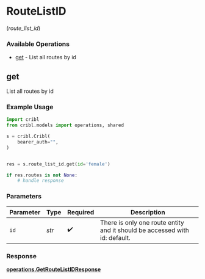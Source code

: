 # RouteListID
(*route_list_id*)

### Available Operations

* [get](#get) - List all routes by id

## get

List all routes by id

### Example Usage

```python
import cribl
from cribl.models import operations, shared

s = cribl.Cribl(
    bearer_auth="",
)


res = s.route_list_id.get(id='female')

if res.routes is not None:
    # handle response
```

### Parameters

| Parameter                                                                  | Type                                                                       | Required                                                                   | Description                                                                |
| -------------------------------------------------------------------------- | -------------------------------------------------------------------------- | -------------------------------------------------------------------------- | -------------------------------------------------------------------------- |
| `id`                                                                       | *str*                                                                      | :heavy_check_mark:                                                         | There is only one route entity and it should be accessed with id: default. |


### Response

**[operations.GetRouteListIDResponse](../../models/operations/getroutelistidresponse.md)**

